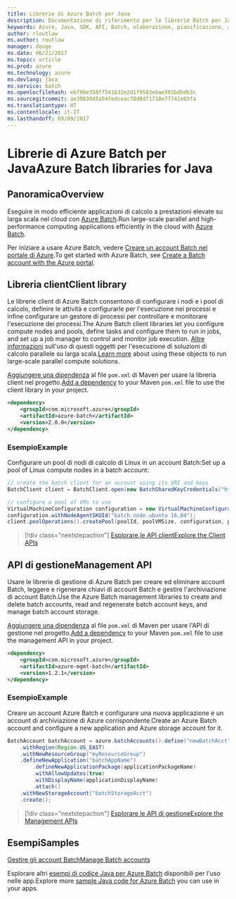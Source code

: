 ```yaml
---
title: Librerie di Azure Batch per Java
description: Documentazione di riferimento per le librerie Batch per Java
keywords: Azure, Java, SDK, API, Batch, elaborazione, pianificazione, a esecuzione prolungata
author: rloutlaw
ms.author: routlaw
manager: douge
ms.date: 06/21/2017
ms.topic: article
ms.prod: azure
ms.technology: azure
ms.devlang: java
ms.service: batch
ms.openlocfilehash: ebf86e358ff541632e2d1f9503ebae593bdbdb3c
ms.sourcegitcommit: ae39830d5a54fedceac78d8df1718e77741e03fa
ms.translationtype: HT
ms.contentlocale: it-IT
ms.lasthandoff: 09/09/2017
---
```

# <a name="azure-batch-libraries-for-java"></a><span data-ttu-id="864d9-104">Librerie di Azure Batch per Java</span><span class="sxs-lookup"><span data-stu-id="864d9-104">Azure Batch libraries for Java</span></span>

## <a name="overview"></a><span data-ttu-id="864d9-105">Panoramica</span><span class="sxs-lookup"><span data-stu-id="864d9-105">Overview</span></span>

<span data-ttu-id="864d9-106">Eseguire in modo efficiente applicazioni di calcolo a prestazioni elevate su larga scala nel cloud con [Azure Batch](/azure/batch/batch-technical-overview).</span><span class="sxs-lookup"><span data-stu-id="864d9-106">Run large-scale parallel and high-performance computing applications efficiently in the cloud with [Azure Batch](/azure/batch/batch-technical-overview).</span></span>   

<span data-ttu-id="864d9-107">Per iniziare a usare Azure Batch, vedere [Creare un account Batch nel portale di Azure](/azure/batch/batch-account-create-portal).</span><span class="sxs-lookup"><span data-stu-id="864d9-107">To get started with Azure Batch, see [Create a Batch account with the Azure portal](/azure/batch/batch-account-create-portal).</span></span>

## <a name="client-library"></a><span data-ttu-id="864d9-108">Libreria client</span><span class="sxs-lookup"><span data-stu-id="864d9-108">Client library</span></span>

<span data-ttu-id="864d9-109">Le librerie client di Azure Batch consentono di configurare i nodi e i pool di calcolo, definire le attività e configurarle per l'esecuzione nei processi e infine configurare un gestore di processi per controllare e monitorare l'esecuzione dei processi.</span><span class="sxs-lookup"><span data-stu-id="864d9-109">The Azure Batch client libraries let you configure compute nodes and pools, define tasks and configure them to run in jobs, and set up a job manager to control and monitor job execution.</span></span> <span data-ttu-id="864d9-110">[Altre informazioni](/azure/batch/batch-api-basics) sull'uso di questi oggetti per l'esecuzione di soluzioni di calcolo parallele su larga scala.</span><span class="sxs-lookup"><span data-stu-id="864d9-110">[Learn more](/azure/batch/batch-api-basics) about using these objects to run large-scale parallel compute solutions.</span></span>

<span data-ttu-id="864d9-111">[Aggiungere una dipendenza](https://maven.apache.org/guides/getting-started/index.html#How_do_I_use_external_dependencies) al file `pom.xml` di Maven per usare la libreria client nel progetto.</span><span class="sxs-lookup"><span data-stu-id="864d9-111">[Add a dependency](https://maven.apache.org/guides/getting-started/index.html#How_do_I_use_external_dependencies) to your Maven `pom.xml` file to use the client library in your project.</span></span>

```XML
<dependency>
    <groupId>com.microsoft.azure</groupId>
    <artifactId>azure-batch</artifactId>
    <version>2.0.0</version>
</dependency>
```   

### <a name="example"></a><span data-ttu-id="864d9-112">Esempio</span><span class="sxs-lookup"><span data-stu-id="864d9-112">Example</span></span>

<span data-ttu-id="864d9-113">Configurare un pool di nodi di calcolo di Linux in un account Batch:</span><span class="sxs-lookup"><span data-stu-id="864d9-113">Set up a pool of Linux compute nodes in a batch account:</span></span>

```java
// create the batch client for an account using its URI and keys
BatchClient client = BatchClient.open(new BatchSharedKeyCredentials("https://fabrikambatch.eastus.batch.azure.com", "fabrikambatch", batchKey));

// configure a pool of VMs to use 
VirtualMachineConfiguration configuration = new VirtualMachineConfiguration();
configuration.withNodeAgentSKUId("batch.node.ubuntu 16.04");
client.poolOperations().createPool(poolId, poolVMSize, configuration, poolVMCount);
```

> [!div class="nextstepaction"]
> [<span data-ttu-id="864d9-114">Esplorare le API client</span><span class="sxs-lookup"><span data-stu-id="864d9-114">Explore the Client APIs</span></span>](/java/api/overview/azure/batch/clientlibrary)


## <a name="management-api"></a><span data-ttu-id="864d9-115">API di gestione</span><span class="sxs-lookup"><span data-stu-id="864d9-115">Management API</span></span>

<span data-ttu-id="864d9-116">Usare le librerie di gestione di Azure Batch per creare ed eliminare account Batch, leggere e rigenerare chiavi di account Batch e gestire l'archiviazione di account Batch.</span><span class="sxs-lookup"><span data-stu-id="864d9-116">Use the Azure Batch management libraries to create and delete batch accounts, read and regenerate batch account keys, and manage batch account storage.</span></span>

<span data-ttu-id="864d9-117">[Aggiungere una dipendenza](https://maven.apache.org/guides/getting-started/index.html#How_do_I_use_external_dependencies) al file `pom.xml` di Maven per usare l'API di gestione nel progetto.</span><span class="sxs-lookup"><span data-stu-id="864d9-117">[Add a dependency](https://maven.apache.org/guides/getting-started/index.html#How_do_I_use_external_dependencies) to your Maven `pom.xml` file to use the management API in your project.</span></span>

```XML
<dependency>
    <groupId>com.microsoft.azure</groupId>
    <artifactId>azure-mgmt-batch</artifactId>
    <version>1.2.1</version>
</dependency>
```

### <a name="example"></a><span data-ttu-id="864d9-118">Esempio</span><span class="sxs-lookup"><span data-stu-id="864d9-118">Example</span></span>

<span data-ttu-id="864d9-119">Creare un account Azure Batch e configurare una nuova applicazione e un account di archiviazione di Azure corrispondente.</span><span class="sxs-lookup"><span data-stu-id="864d9-119">Create an Azure Batch account and configure a new application and Azure storage account for it.</span></span>

```java
BatchAccount batchAccount = azure.batchAccounts().define("newBatchAcct")
    .withRegion(Region.US_EAST)
    .withNewResourceGroup("myResourceGroup")
    .defineNewApplication("batchAppName")
        .defineNewApplicationPackage(applicationPackageName)
        .withAllowUpdates(true)
        .withDisplayName(applicationDisplayName)
        .attach()
    .withNewStorageAccount("batchStorageAcct")
    .create();
```

> [!div class="nextstepaction"]
> [<span data-ttu-id="864d9-120">Esplorare le API di gestione</span><span class="sxs-lookup"><span data-stu-id="864d9-120">Explore the Management APIs</span></span>](/java/api/overview/azure/batch/managementapi)


## <a name="samples"></a><span data-ttu-id="864d9-121">Esempi</span><span class="sxs-lookup"><span data-stu-id="864d9-121">Samples</span></span>

<span data-ttu-id="864d9-122">[Gestire gli account Batch][1]</span><span class="sxs-lookup"><span data-stu-id="864d9-122">[Manage Batch accounts][1]</span></span>   

<span data-ttu-id="864d9-123">Esplorare altri [esempi di codice Java per Azure Batch](https://azure.microsoft.com/resources/samples/?platform=java&term=batch) disponibili per l'uso nelle app.</span><span class="sxs-lookup"><span data-stu-id="864d9-123">Explore more [sample Java code for Azure Batch](https://azure.microsoft.com/resources/samples/?platform=java&term=batch) you can use in your apps.</span></span>

[1]: https://github.com/Azure-Samples/batch-java-manage-batch-accounts
